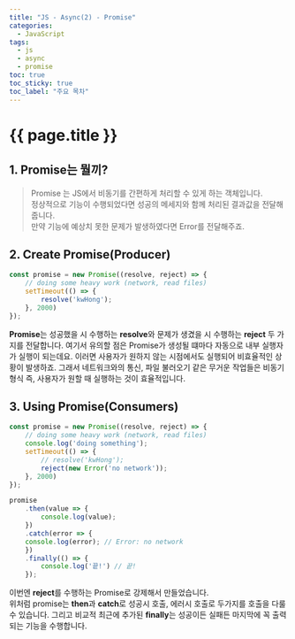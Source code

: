 ```yaml
---
title: "JS - Async(2) - Promise"
categories: 
  - JavaScript
tags:
  - js
  - async
  - promise
toc: true
toc_sticky: true
toc_label: "주요 목차"
---
```


# {{ page.title }}

## 1. Promise는 뭘끼?
> Promise 는 JS에서 비동기를 간편하게 처리할 수 있게 하는 객체입니다.  
정상적으로 기능이 수행되었다면 성공의 메세지와 함께 처리된 결과값을 전달해줍니다.  
만약 기능에 예상치 못한 문제가 발생하였다면 Error를 전달해주죠.

## 2. Create Promise(Producer)
```js
const promise = new Promise((resolve, reject) => {
    // doing some heavy work (network, read files)
    setTimeout(() => {
        resolve('kwHong');
    }, 2000)
});
```
**Promise**는 성공했을 시 수행하는 **resolve**와 문제가 생겼을 시 수행하는 **reject** 두 가지를 전달합니다. 여기서 유의할 점은 Promise가 생성될 떄마다 자동으로 내부 실행자가 실행이 되는데요. 이러면 사용자가 원하지 않는 시점에서도 실행되어 비효율적인 상황이 발생하죠. 그래서 네트워크와의 통신, 파일 불러오기 같은 무거운 작업들은 비동기 형식 즉, 사용자가 원할 때 실행하는 것이 효율적입니다.

## 3. Using Promise(Consumers)
```js
const promise = new Promise((resolve, reject) => {
    // doing some heavy work (network, read files)
    console.log('doing something');
    setTimeout(() => {
        // resolve('kwHong');
        reject(new Error('no network'));
    }, 2000)
});

promise
    .then(value => {
        console.log(value);
    })
    .catch(error => {
    console.log(error); // Error: no network
    })
    .finally(() => {
        console.log('끝!') // 끝!
    });
```
이번엔 **reject**를 수행하는 Promise로 강제해서 만들었습니다.  
위처럼 promise는 **then**과 **catch**로 성공시 호출, 에러시 호출로 두가지를 호출을 다룰 수 있습니다. 그리고 비교적 최근에 추가된 **finally**는 성공이든 실패든 마지막에 꼭 출력되는 기능을 수행합니다.